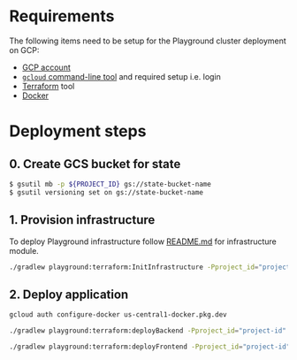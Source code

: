 <!--
    Licensed to the Apache Software Foundation (ASF) under one
    or more contributor license agreements.  See the NOTICE file
    distributed with this work for additional information
    regarding copyright ownership.  The ASF licenses this file
    to you under the Apache License, Version 2.0 (the
    "License"); you may not use this file except in compliance
    with the License.  You may obtain a copy of the License at

      http://www.apache.org/licenses/LICENSE-2.0

    Unless required by applicable law or agreed to in writing,
    software distributed under the License is distributed on an
    "AS IS" BASIS, WITHOUT WARRANTIES OR CONDITIONS OF ANY
    KIND, either express or implied.  See the License for the
    specific language governing permissions and limitations
    under the License.
-->

# Requirements

The following items need to be setup for the Playground cluster deployment on GCP:

* [GCP account](https://cloud.google.com/)
* [`gcloud` command-line tool](https://cloud.google.com/sdk/gcloud) and required setup i.e. login
* [Terraform](https://www.terraform.io/downloads.html) tool
* [Docker](https://www.docker.com/get-started)

# Deployment steps

## 0. Create GCS bucket for state

```bash
$ gsutil mb -p ${PROJECT_ID} gs://state-bucket-name
$ gsutil versioning set on gs://state-bucket-name
```

## 1. Provision infrastructure

To deploy Playground infrastructure follow [README.md](./infrastructure/README.md) for infrastructure module.

```bash
./gradlew playground:terraform:InitInfrastructure -Pproject_id="project-id" -Pproject_environment="env-name" -Pdocker-tag="tag-name"
```

## 2. Deploy application

```bash
gcloud auth configure-docker us-central1-docker.pkg.dev
  ```

```bash
./gradlew playground:terraform:deployBackend -Pproject_id="project-id" -Pproject_environment="env-name" -Pdocker-tag="tag-name"
```

```bash
./gradlew playground:terraform:deployFrontend -Pproject_id="project-id" -Pproject_environment="env-name" -Pdocker-tag="tag-name"
```